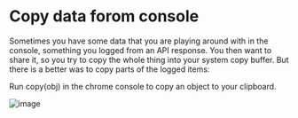 # Copy data forom console

Sometimes you have some data that you are playing around with in the console, something you logged from an API response. You then want to share it, so you try to copy the whole thing into your system copy buffer. But there is a better was to copy parts of the logged items:

Run copy(obj) in the chrome console to copy an object to your clipboard.

 
![image](https://github.com/user-attachments/assets/924a304a-c357-46e9-a48d-0b36032bce11)



